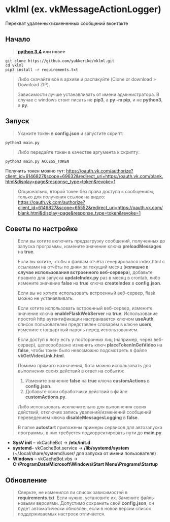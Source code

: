 # vklml (ex. vkMessageActionLogger)

Перехват удаленных/измененных сообщений вконтакте

## Начало

> **[python 3.4](https://python.org/) или новее**

    git clone https://github.com/yukkerike/vklml.git
    cd vklml
    pip3 install -r requirements.txt

> Либо скачайте всё в архиве и распакуйте (Clone or download > Download ZIP).
>
> Зависимости лучше устанавливать от имени администратора. В случае с windows стоит писать не __pip3__, а __py -m pip__, и не __python3__, а __py__.

## Запуск

> Укажите токен в __config.json__ и запустите скрипт:

    python3 main.py

> Либо передайте токен в качестве аргумента к скрипту:

    python3 main.py ACCESS_TOKEN

Получить токен можно тут: <https://oauth.vk.com/authorize?client_id=6146827&scope=69632&redirect_uri=https://oauth.vk.com/blank.html&display=page&response_type=token&revoke=1>
> Опционально, второй токен без права доступа к сообщениям, только для получения ссылок на видео: <https://oauth.vk.com/authorize?client_id=6146827&scope=65552&redirect_uri=https://oauth.vk.com/blank.html&display=page&response_type=token&revoke=1>

## Советы по настройке

> Если вы хотите включить предзагрузку сообщений, полученных до запуска программы, измените значение ключа __preloadMessages__ на __true__.
>
> Если вы хотите, чтобы к файлам отчёта генерировался index.html с ссылками на отчёты по дням за текущий месяц (__излишне в случае использования встроенного веб-сервера__), добавьте правило для запуска __updateIndex.py__ раз в месяц в crontab, либо измените значение __false__ на __true__ ключа __createIndex__ в __config.json__.
>
> Если вы не хотите использовать встроенный веб-сервер, flask можно не устанавливать.
>
> Если хотите использовать встроенный веб-сервер, измените значение ключа __enableFlaskWebServer__ на __true__. Использование простой http аутентификации настраивается ключом __useAuth__, список пользователей представлен словарём в ключе __users__, измените стандартный пароль перед использованием.
>
> Если доступ к логу есть у посторонних лиц (например, через веб-сервер), целесообразно изменить ключ __placeTokenInGetVideo__ на __false__, чтобы токен было невозможно подсмотреть в файле __vkGetVideoLink.html__.
>
> Помимо прямого назначения, бота можно использовать для выполнения своих действий в ответ на события:
>
> 1. Измените значение __false__ на __true__ ключа __customActions__ в __config.json__.
> 1. Добавьте свои обработчики действий в файле __customActions.py__.
>
> Либо использовать исключительно для выполнения своих действий, отключив запись удалений/изменений сообщений переведением ключа __disableMessagesLogging__ в __false__.
>
> В папке __autostart__ приложены примеры сервисов для автозапуска программы, в них требуется подкорректировать пути до __main.py__.

* __SysV init__ – vkCacheBot -> __/etc/init.d__
* __systemd__– vkCacheBot.service -> __/lib/systemd/system__ (~/.local/share/systemd/user/ для запуска от имени пользователя)
* __Windows__ – vkCacheBot.vbs -> __C:\ProgramData\Microsoft\Windows\Start Menu\Programs\Startup__

## Обновление

> Сверьте, не изменился ли список зависимостей в __requirements.txt__. Если нужно, установите их. Замените файлы новыми версиями. Допустимо сохранить свой __config.json__, он будет автоматически обновлён, если в новой версии список поддерживаемых настроек отличается.
